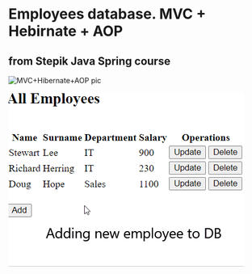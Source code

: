 # Employees database. MVC + Hebirnate + AOP
## from Stepik Java Spring course
![MVC+Hibernate+AOP pic](https://github.com/GeorgiyBereza/spring_course_mvc_hibernate_aop/assets/117094961/41e65a7f-65ea-4da3-9d67-3337876da668)

![](MVC+Hibernate+AOP.gif)

